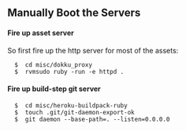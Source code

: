 ## Manually Boot the Servers

#### Fire up asset server

So first fire up the http server for most of the assets:

```
  $  cd misc/dokku_proxy
  $  rvmsudo ruby -run -e httpd . 
```

#### Fire up build-step git server

```
  $  cd misc/heroku-buildpack-ruby
  $  touch .git/git-daemon-export-ok
  $  git daemon --base-path=. --listen=0.0.0.0
``` 

